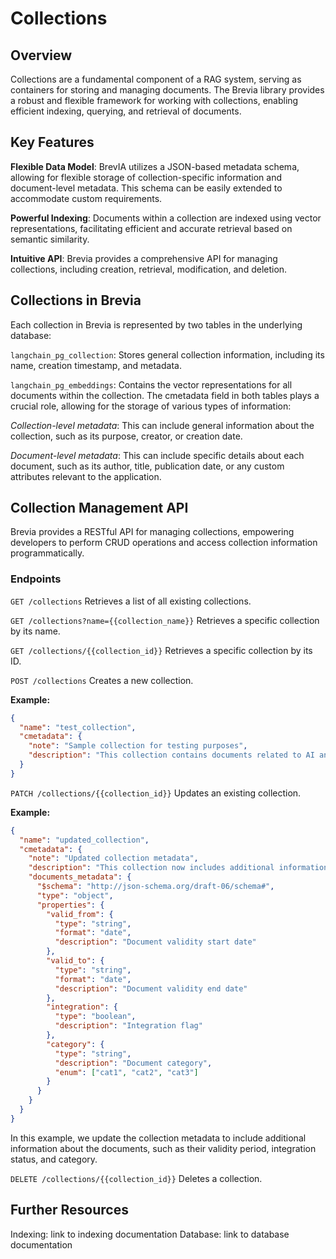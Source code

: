 # Collections

## Overview

Collections are a fundamental component of a RAG system, serving as containers for storing and managing documents.
The Brevia library provides a robust and flexible framework for working with collections, enabling efficient indexing, querying, and retrieval of documents.

## Key Features

**Flexible Data Model**: BrevIA utilizes a JSON-based metadata schema, allowing for flexible storage of collection-specific information and document-level metadata.
This schema can be easily extended to accommodate custom requirements.

**Powerful Indexing**: Documents within a collection are indexed using vector representations, facilitating efficient and accurate retrieval based on semantic similarity.

**Intuitive API**: Brevia provides a comprehensive API for managing collections, including creation, retrieval, modification, and deletion.

## Collections in Brevia

Each collection in Brevia is represented by two tables in the underlying database:

`langchain_pg_collection`: Stores general collection information, including its name, creation timestamp, and metadata.

`langchain_pg_embeddings`: Contains the vector representations for all documents within the collection.
The cmetadata field in both tables plays a crucial role, allowing for the storage of various types of information:

*Collection-level metadata*: This can include general information about the collection, such as its purpose, creator, or creation date.

*Document-level metadata*: This can include specific details about each document, such as its author, title, publication date, or any custom attributes relevant to the application.

## Collection Management API

Brevia provides a RESTful API for managing collections, empowering developers to perform CRUD operations and access collection information programmatically.

### Endpoints

`GET /collections`
Retrieves a list of all existing collections.

`GET /collections?name={{collection_name}}`
Retrieves a specific collection by its name.

`GET /collections/{{collection_id}}`
Retrieves a specific collection by its ID.

`POST /collections`
Creates a new collection.

**Example:**

```JSON
{
  "name": "test_collection",
  "cmetadata": {
    "note": "Sample collection for testing purposes",
    "description": "This collection contains documents related to AI and NLP"
  }
}
```

`PATCH /collections/{{collection_id}}`
Updates an existing collection.

**Example:**

```JSON
{
  "name": "updated_collection",
  "cmetadata": {
    "note": "Updated collection metadata",
    "description": "This collection now includes additional information about documents",
    "documents_metadata": {
      "$schema": "http://json-schema.org/draft-06/schema#",
      "type": "object",
      "properties": {
        "valid_from": {
          "type": "string",
          "format": "date",
          "description": "Document validity start date"
        },
        "valid_to": {
          "type": "string",
          "format": "date",
          "description": "Document validity end date"
        },
        "integration": {
          "type": "boolean",
          "description": "Integration flag"
        },
        "category": {
          "type": "string",
          "description": "Document category",
          "enum": ["cat1", "cat2", "cat3"]
        }
      }
    }
  }
}
```

In this example, we update the collection metadata to include additional information about the documents, such as their validity period, integration status, and category.

`DELETE /collections/{{collection_id}}`
Deletes a collection.

## Further Resources

Indexing: link to indexing documentation
Database: link to database documentation
